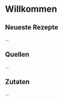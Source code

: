 <!-- TITLE: Willkommen -->
<!-- SUBTITLE: Einstiegsseite mit Rubrikliste -->

# Willkommen
## Neueste Rezepte
...
## Quellen
...

## Zutaten
...